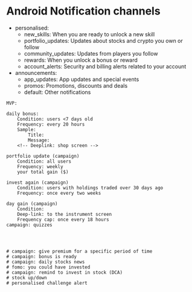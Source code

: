 # Android Notification channels

- personalised:
	- new_skills: When you are ready to unlock a new skill
	- portfolio_updates: Updates about stocks and crypto you own or follow
	- community_updates: Updates from players you follow
	- rewards: When you unlock a bonus or reward
	- account_alerts: Security and billing alerts related to your account
- announcements:
	- app_updates: App updates and special events
	- promos: Promotions, discounts and deals
	- default: Other notifications



```
MVP:

daily bonus:
	Condition: users <7 days old
	Frequency: every 20 hours
	Sample:
		Title: 
		Message: 
	<!-- Deeplink: shop screen -->

portfolio update (campaign)
	Condition: all users
	Frequency: weekly
	your total gain ($)

invest again (campaign)
	Condition: users with holdings traded over 30 days ago
	Frequency: once every two weeks

day gain (campaign)
	Condition: 
	Deep-link: to the instrument screen
	Frequency cap: once every 18 hours
campaign: quizzes




# campaign: give premium for a specific period of time
# campaign: bonus is ready
# campaign: daily stocks news
# fomo: you could have invested
# campaign: remind to invest in stock (DCA)
# stock up/down
# personalised challenge alert
```